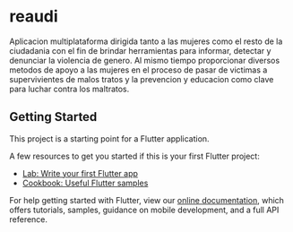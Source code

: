 # reaudi

Aplicacion multiplataforma dirigida tanto a las mujeres como el resto de la ciudadania con el fin de brindar herramientas para informar, detectar y denunciar la violencia de genero. Al mismo tiempo proporcionar diversos metodos de apoyo a las mujeres en el proceso de pasar de victimas a supervivientes de malos tratos y la prevencion y educacion como clave para luchar contra los maltratos.

## Getting Started

This project is a starting point for a Flutter application.

A few resources to get you started if this is your first Flutter project:

- [Lab: Write your first Flutter app](https://flutter.dev/docs/get-started/codelab)
- [Cookbook: Useful Flutter samples](https://flutter.dev/docs/cookbook)

For help getting started with Flutter, view our
[online documentation](https://flutter.dev/docs), which offers tutorials,
samples, guidance on mobile development, and a full API reference.
